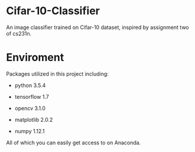# Cifar-10-Classifier
An image classifier trained on Cifar-10 dataset, inspired by assignment two of cs231n.



# Enviroment
Packages utilized in this project including:

* python 3.5.4

* tensorflow 1.7

* opencv 3.1.0

* matplotlib 2.0.2

* numpy 1.12.1

All of which you can easily get access to on Anaconda.


